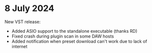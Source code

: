 # 8 July 2024

New VST release:
* Added ASIO support to the standalone executable (thanks RD)
* Fixed crash during plugin scan in some DAW hosts
* Added notification when preset download can't work due to lack of internet